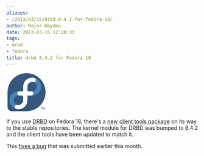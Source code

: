 ```yaml
---
aliases:
- /2013/03/15/drbd-8-4-2-for-fedora-18/
author: Major Hayden
date: 2013-03-15 12:28:33
tags:
- drbd
- fedora
title: drbd 8.4.2 for Fedora 18
---
```


![1]

If you use [DRBD][2] on Fedora 18, there's a [new client tools package][3] on its way to the stable repositories. The kernel module for DRBD was bumped to 8.4.2 and the client tools have been updated to match it.

This [fixes a bug][4] that was submitted earlier this month.

<br clear="all" />

 [1]: /wp-content/uploads/2012/01/fedorainfinity.png
 [2]: http://en.wikipedia.org/wiki/DRBD
 [3]: https://admin.fedoraproject.org/updates/FEDORA-2013-3540/drbd-8.4.2-1.fc18
 [4]: https://bugzilla.redhat.com/show_bug.cgi?id=917649